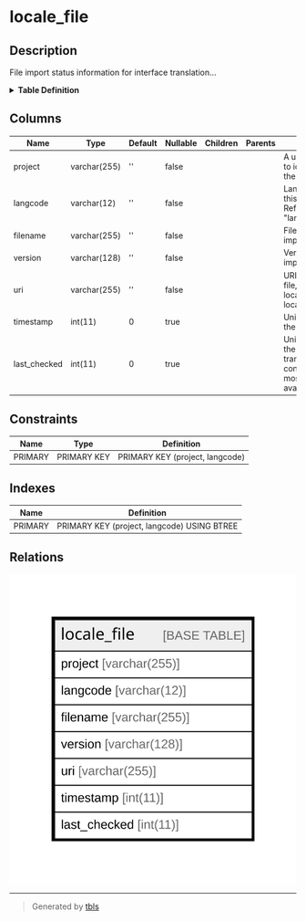 # locale_file

## Description

File import status information for interface translation…

<details>
<summary><strong>Table Definition</strong></summary>

```sql
CREATE TABLE `locale_file` (
  `project` varchar(255) CHARACTER SET ascii COLLATE ascii_general_ci NOT NULL DEFAULT '' COMMENT 'A unique short name to identify the project the file belongs to.',
  `langcode` varchar(12) CHARACTER SET ascii COLLATE ascii_general_ci NOT NULL DEFAULT '' COMMENT 'Language code of this translation. References "language".langcode.',
  `filename` varchar(255) NOT NULL DEFAULT '' COMMENT 'Filename of the imported file.',
  `version` varchar(128) NOT NULL DEFAULT '' COMMENT 'Version tag of the imported file.',
  `uri` varchar(255) NOT NULL DEFAULT '' COMMENT 'URI of the remote file, the resulting local file or the locally imported file.',
  `timestamp` int(11) DEFAULT 0 COMMENT 'Unix timestamp of the imported file.',
  `last_checked` int(11) DEFAULT 0 COMMENT 'Unix timestamp of the last time this translation was confirmed to be the most recent release available.',
  PRIMARY KEY (`project`,`langcode`)
) ENGINE=InnoDB DEFAULT CHARSET=utf8mb4 COLLATE=utf8mb4_general_ci COMMENT='File import status information for interface translation…'
```

</details>

## Columns

| Name | Type | Default | Nullable | Children | Parents | Comment |
| ---- | ---- | ------- | -------- | -------- | ------- | ------- |
| project | varchar(255) | '' | false |  |  | A unique short name to identify the project the file belongs to. |
| langcode | varchar(12) | '' | false |  |  | Language code of this translation. References "language".langcode. |
| filename | varchar(255) | '' | false |  |  | Filename of the imported file. |
| version | varchar(128) | '' | false |  |  | Version tag of the imported file. |
| uri | varchar(255) | '' | false |  |  | URI of the remote file, the resulting local file or the locally imported file. |
| timestamp | int(11) | 0 | true |  |  | Unix timestamp of the imported file. |
| last_checked | int(11) | 0 | true |  |  | Unix timestamp of the last time this translation was confirmed to be the most recent release available. |

## Constraints

| Name | Type | Definition |
| ---- | ---- | ---------- |
| PRIMARY | PRIMARY KEY | PRIMARY KEY (project, langcode) |

## Indexes

| Name | Definition |
| ---- | ---------- |
| PRIMARY | PRIMARY KEY (project, langcode) USING BTREE |

## Relations

![er](locale_file.svg)

---

> Generated by [tbls](https://github.com/k1LoW/tbls)
